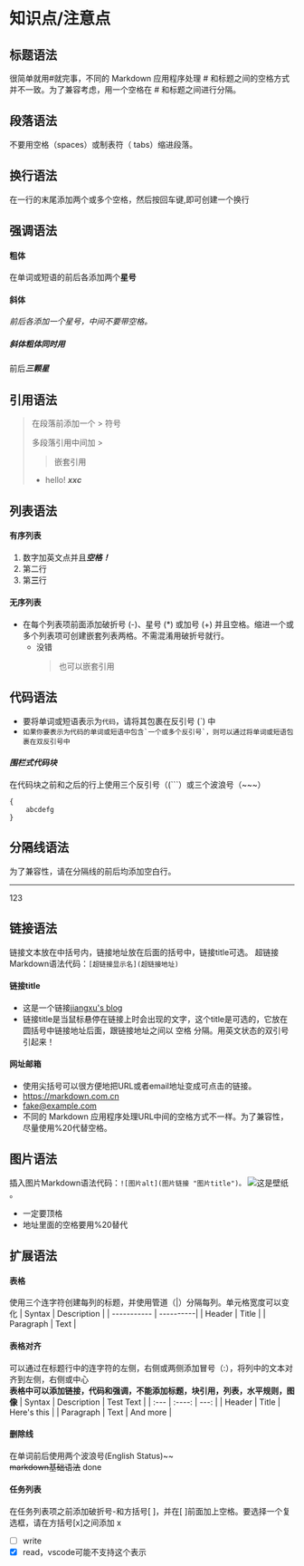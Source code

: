 # 知识点/注意点

## 标题语法
很简单就用#就完事，不同的 Markdown 应用程序处理 # 和标题之间的空格方式并不一致。为了兼容考虑，用一个空格在 # 和标题之间进行分隔。

## 段落语法
不要用空格（spaces）或制表符（ tabs）缩进段落。

## 换行语法
在一行的末尾添加两个或多个空格，然后按回车键,即可创建一个换行  

## 强调语法
#### 粗体
在单词或短语的前后各添加两个**星号**
#### 斜体
*前后各添加一个星号，中间不要带空格。*
##### 斜体粗体同时用
前后***三颗星***

## 引用语法
> 在段落前添加一个 > 符号
>
>多段落引用中间加 >
>
>> 嵌套引用
>
>- hello! ***xxc***

## 列表语法
#### 有序列表
1. 数字加英文点并且***空格！***   
2. 第二行  
4. 第**三**行
#### 无序列表
- 在每个列表项前面添加破折号 (-)、星号 (*) 或加号 (+) 并且空格。缩进一个或多个列表项可创建嵌套列表两格。不需混淆用破折号就行。
    - 没错
      >也可以嵌套引用

## 代码语法
- 要将单词或短语表示为`代码`，请将其包裹在反引号 (`) 中
- ``如果你要表示为代码的单词或短语中包含`一个或多个反引号`，则可以通过将单词或短语包裹在双反引号中``  

#### ***围栏式代码块***
在代码块之前和之后的行上使用三个反引号（(```）或三个波浪号（~~~）
```
{
    abcdefg
}
```

## 分隔线语法
为了兼容性，请在分隔线的前后均添加空白行。

---

123

## 链接语法
链接文本放在中括号内，链接地址放在后面的括号中，链接title可选。
超链接Markdown语法代码：`[超链接显示名](超链接地址)`  
#### 链接title
- 这是一个链接[jiangxu's blog](https://jiangxu05.github.io/ "个人博客")  
- 链接title是当鼠标悬停在链接上时会出现的文字，这个title是可选的，它放在圆括号中链接地址后面，跟链接地址之间以 空格 分隔。用英文状态的双引号引起来！
#### 网址邮箱
- 使用尖括号可以很方便地把URL或者email地址变成可点击的链接。
- <https://markdown.com.cn>
- <fake@example.com>
- 不同的 Markdown 应用程序处理URL中间的空格方式不一样。为了兼容性，尽量使用%20代替空格。

## 图片语法
插入图片Markdown语法代码：`![图片alt](图片链接 "图片title")。`
![这是壁纸](https://markdown.com.cn/assets/img/shiprock.c3b9a023.jpg)。
- 一定要顶格
- 地址里面的空格要用%20替代

## 扩展语法
#### 表格
使用三个连字符创建每列的标题，并使用管道（|）分隔每列。单元格宽度可以变化
| Syntax      | Description |
| ----------- | ----------|
| Header      | Title       |
| Paragraph   | Text        |   
#### 表格对齐
可以通过在标题行中的连字符的左侧，右侧或两侧添加冒号（:），将列中的文本对齐到左侧，右侧或中心  
**表格中可以添加链接，代码和强调，不能添加标题，块引用，列表，水平规则，图像**
| Syntax      | Description | Test Text     |
| :---        |    :----:   |          ---: |
| Header      | Title       | Here's this   |
| Paragraph   | Text        | And more      |
#### 删除线
在单词前后使用两个波浪号(English Status)~~  
~~markdown基础语法~~ done
#### 任务列表
在任务列表项之前添加破折号-和方括号[ ]，并在[ ]前面加上空格。要选择一个复选框，请在方括号[x]之间添加 x   
- [ ] write 
- [x] read，vscode可能不支持这个表示
